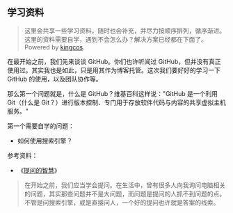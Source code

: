 ## 学习资料

> 这里会共享一些学习资料，随时也会补充，并尽力按顺序排列，循序渐进。
这里的资料需要自学，遇到不会怎么办？解决方案已经都在下面了。
Powered by [kingcos](http://maimieng.com).

在最开始之前，我们先来谈谈 GitHub。你们也许听闻过 GitHub，但并没有真正使用过。其实我也是如此，只是用其作为博客托管。这次我们要好好的学习一下 GitHub 的使用，以及团队协作等。

那么第一个问题就是，什么是 GitHub？维基百科这样说："GitHub 是一个利用 Git（什么是 Git？）进行版本控制、专门用于存放软件代码与内容的共享虚拟主机服务。"

第一个需要自学的问题：

- 如何使用搜索引擎？

参考资料：

- 《[提问的智慧](http://bbs.csdn.net/smart_questions)》

> 在开始之前，我们应当学会提问。在生活中，曾有很多人向我询问电脑相关的问题，其实那些问题并不是大问题，而问题是提问的人抓不到问题的点。不管是问搜索引擎，或是直接问人，一个好的提问也许就是答案的线索。
